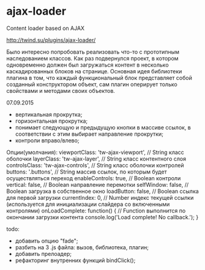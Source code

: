 # ajax-loader
Content loader based on AJAX

http://twind.su/plugins/ajax-loader/

Было интересно попробовать реализовать что-то с прототипным наследованием классов. Как раз подвернулся проект, в котором одновременно должен был загружаться контент в несколько каскадированных блоков на странице. Основная идея библиотеки плагина в том, что каждый функциональный блок представляет собой созданный конструктором объект, сам плагин оперирует только свойствами и методами своих объектов.

07.09.2015
- вертикальная прокрутка;
- горизонтальная прокрутка;
- понимает следующую и предыдущую кнопки в массиве ссылок, в соответствии с этим выбирает направление прокрутки;
- контроли вправо/влево;

Опции(умолчания):
viewportClass: 'tw-ajax-viewport', // String класс оболочки
layerClass: 'tw-ajax-layer', // String класс контентного слоя
controlsClass: 'tw-ajax-controls', // String класс оболочки контролей
buttons: '.buttons', // String массив ссылок, по которым будет осуществляться переход
enableControls: true, // Boolean контроли
vertical: false, // Boolean направление перемотки
selfWindow: false, // Boolean загрузка в собственное окно
loadButton: false, // Boolean ссылка для первой загрузки
currentIndex: 0, // Number индекс текущей ссылки (используется для инициализации слайдера со включенными контролями)
onLoadComplete: function() { // Function выполнится по окончании загрузки контента
	console.log('Load complete! No callback.');
}

todo:
- добавить опцию "fade";
- разбить на 3 .js файла: вызов, библиотека, плагин;
- добавить прелоадер;
- рефакторинг внутренних функций bindClick();
